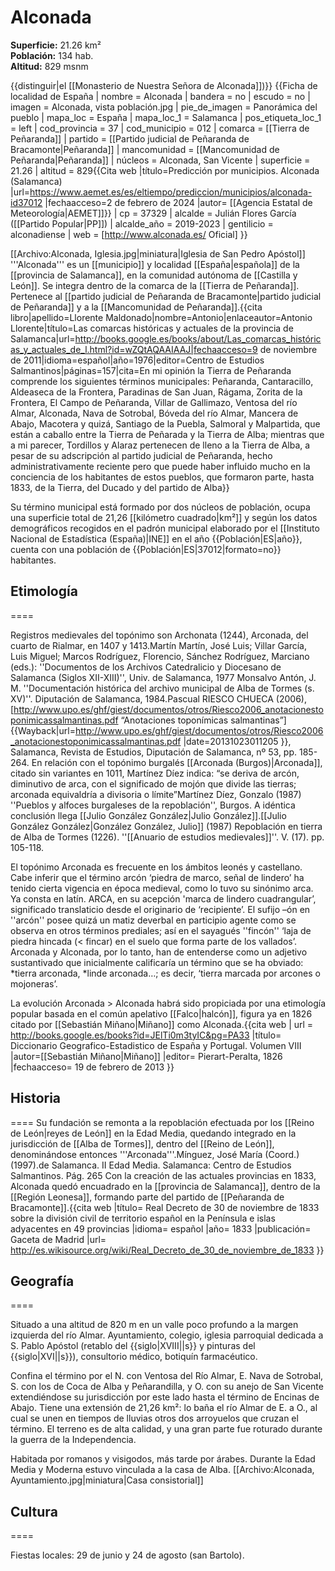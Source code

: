 # Alconada

**Superficie:** 21.26 km²  
**Población:** 134 hab.  
**Altitud:** 829 msnm  

{{distinguir|el [[Monasterio de Nuestra Señora de Alconada]])}}
{{Ficha de localidad de España
| nombre = Alconada
| bandera = no
| escudo = no
| imagen = Alconada, vista población.jpg
| pie_de_imagen = Panorámica del pueblo
| mapa_loc = España
| mapa_loc_1 = Salamanca
| pos_etiqueta_loc_1 = left
| cod_provincia = 37
| cod_municipio = 012
| comarca = [[Tierra de Peñaranda]]
| partido = [[Partido judicial de Peñaranda de Bracamonte|Peñaranda]]
| mancomunidad = [[Mancomunidad de Peñaranda|Peñaranda]]
| núcleos = Alconada, San Vicente
| superficie = 21.26
| altitud = 829<ref>{{Cita web |título=Predicción por municipios. Alconada (Salamanca) |url=https://www.aemet.es/es/eltiempo/prediccion/municipios/alconada-id37012 |fechaacceso=2 de febrero de 2024 |autor= [[Agencia Estatal de Meteorología|AEMET]]}}</ref>
| cp = 37329
| alcalde = Julián Flores García ([[Partido Popular|PP]])
| alcalde_año = 2019-2023
| gentilicio = alconadiense
| web = [http://www.alconada.es/ Oficial]
}}

[[Archivo:Alconada, Iglesia.jpg|miniatura|Iglesia de San Pedro Apóstol]]
'''Alconada''' es un [[municipio]] y localidad [[España|española]] de la [[provincia de Salamanca]], en la comunidad autónoma de [[Castilla y León]]. Se integra dentro de la comarca de la [[Tierra de Peñaranda]]. Pertenece al [[partido judicial de Peñaranda de Bracamonte|partido judicial de Peñaranda]] y a la [[Mancomunidad de Peñaranda]].<ref name=ref_duplicada_1>{{cita libro|apellido=Llorente Maldonado|nombre=Antonio|enlaceautor=Antonio Llorente|título=Las comarcas históricas y actuales de la provincia de Salamanca|url=http://books.google.es/books/about/Las_comarcas_históricas_y_actuales_de_l.html?id=wZQtAQAAIAAJ|fechaacceso=9 de noviembre de 2011|idioma=español|año=1976|editor=Centro de Estudios Salmantinos|páginas=157|cita=En mi opinión la Tierra de Peñaranda comprende los siguientes términos municipales: Peñaranda, Cantaracillo, Aldeaseca de la Frontera, Paradinas de San Juan, Rágama, Zorita de la Frontera, El Campo de Peñaranda, Villar de Gallimazo, Ventosa del río Almar, Alconada, Nava de Sotrobal, Bóveda del río Almar, Mancera de Abajo, Macotera y quizá, Santiago de la Puebla, Salmoral y Malpartida, que están a caballo entre la Tierra de Peñarada y la Tierra de Alba; mientras que a mi parecer, Tordillos y Alaraz pertenecen de lleno a la Tierra de Alba, a pesar de su adscripción al partido judicial de Peñaranda, hecho administrativamente reciente pero que puede haber influido mucho en la conciencia de los habitantes de estos pueblos, que formaron parte, hasta 1833, de la Tierra, del Ducado y del partido de Alba}}</ref>

Su término municipal está formado por dos núcleos de población, ocupa una superficie total de 21,26&nbsp;[[kilómetro cuadrado|km²]] y según los datos demográficos recogidos en el padrón municipal elaborado por el [[Instituto Nacional de Estadística (España)|INE]] en el año {{Población|ES|año}}, cuenta con una población de {{Población|ES|37012|formato=no}} habitantes.

## Etimología

====

Registros medievales del topónimo son Archonata (1244), Arconada, del cuarto de Rialmar, en 1407 y 1413.<ref name=DCS>Martín Martín, José Luis; Villar García, Luis Miguel; Marcos Rodríguez, Florencio, Sánchez Rodríguez, Marciano (eds.): ''Documentos de los Archivos Catedralicio y Diocesano de Salamanca (Siglos XII-XIII)'', Univ. de Salamanca, 1977</ref><ref name=ALB> Monsalvo Antón, J. M. ''Documentación histórica del archivo municipal de Alba de Tormes (s. XV)''. Diputación de Salamanca, 1984.</ref><ref name=AnotTop>Pascual RIESCO CHUECA (2006), [http://www.upo.es/ghf/giest/documentos/otros/Riesco2006_anotacionestoponimicassalmantinas.pdf “Anotaciones toponímicas salmantinas”] {{Wayback|url=http://www.upo.es/ghf/giest/documentos/otros/Riesco2006_anotacionestoponimicassalmantinas.pdf |date=20131023011205 }}, Salamanca, Revista de Estudios, Diputación de Salamanca, nº 53, pp. 185-264.</ref> En relación con el topónimo burgalés [[Arconada (Burgos)|Arconada]], citado sin variantes en 1011, Martínez Díez indica: “se deriva de arcón, diminutivo de arca, con el significado de mojón que divide las tierras; arconada equivaldría a divisoria o límite”<ref>Martínez Díez, Gonzalo (1987) ''Pueblos y alfoces burgaleses de la repoblación'', Burgos.</ref> A idéntica conclusión llega [[Julio González González|Julio González]].<ref name=JGAT>[[Julio González González|González González, Julio]] (1987) Repoblación en tierra de Alba de Tormes (1226). ''[[Anuario de estudios medievales]]''. V. (17). pp. 105-118.</ref>

El topónimo Arconada es frecuente en los ámbitos leonés y castellano. Cabe inferir que el término arcón ‘piedra de marco, señal de lindero’ ha tenido cierta vigencia en época medieval, como lo tuvo su sinónimo arca. Ya consta en latín. ARCA, en su acepción 'marca de lindero cuadrangular’, significado translaticio desde el originario de ‘recipiente’. El sufijo –ón en ''arcón'' posee quizá un matiz deverbal en participio agente como se observa en otros términos prediales; así en el sayagués ''fincón'' ‘laja de piedra hincada (< fincar) en el suelo que forma parte de los vallados’. Arconada y Alconada, por lo tanto, han de entenderse como un adjetivo sustantivado que inicialmente calificaría un término que se ha obviado: *tierra arconada, *linde arconada…; es decir, ‘tierra marcada por arcones o mojoneras’.<ref name=AnotTop/><ref name=JGAT/>

La evolución Arconada > Alconada habrá sido propiciada por una etimología popular basada en el común apelativo [[Falco|halcón]], figura ya en 1826 citado por [[Sebastián Miñano|Miñano]] como Alconada.<ref>{{cita web | url = http://books.google.es/books?id=JElTi0m3tyIC&pg=PA33
|título= Diccionario Geografico-Estadistico de España y Portugal. Volumen VIII
|autor=[[Sebastián Miñano|Miñano]]
|editor= Pierart-Peralta, 1826
|fechaacceso= 19 de febrero de 2013
}}</ref>

## Historia

====
Su fundación se remonta a la repoblación efectuada por los [[Reino de León|reyes de León]] en la Edad Media, quedando integrado en la jurisdicción de [[Alba de Tormes]], dentro del [[Reino de León]], denominándose entonces '''Arconada'''.<ref>Mínguez, José María (Coord.) (1997).de Salamanca. II Edad Media. Salamanca: Centro de Estudios Salmantinos. Pág. 265</ref> Con la creación de las actuales provincias en 1833, Alconada quedó encuadrado en la [[provincia de Salamanca]], dentro de la [[Región Leonesa]], formando parte del partido de [[Peñaranda de Bracamonte]].<ref>{{cita web |título= Real Decreto de 30 de noviembre de 1833 sobre la división civil de territorio español en la Península e islas adyacentes en 49 provincias |idioma= español |año= 1833 |publicación= Gaceta de Madrid |url= http://es.wikisource.org/wiki/Real_Decreto_de_30_de_noviembre_de_1833 }}</ref>

## Geografía

====

Situado a una altitud de 820 m en un valle poco profundo a la margen izquierda del río Almar. Ayuntamiento, colegio, iglesia parroquial dedicada a S. Pablo Apóstol (retablo del {{siglo|XVIII||s}} y pinturas del {{siglo|XVI||s}}), consultorio médico, botiquín farmacéutico.

Confina el término por el N. con Ventosa del Río Almar, E. Nava de Sotrobal, S. con los de Coca de Alba y Peñarandilla, y O. con su anejo de San Vicente extendiéndose su jurisdicción por este lado hasta el término de Encinas de Abajo. Tiene una extensión de 21,26 km²: lo baña el río Almar de E. a O., al cual se unen en tiempos de lluvias otros dos arroyuelos que cruzan el término. El terreno es de alta calidad, y una gran parte fue roturado durante la guerra de la Independencia.

Habitada por romanos y visigodos, más tarde por árabes. Durante la Edad Media y Moderna estuvo vinculada a la casa de Alba.
[[Archivo:Alconada, Ayuntamiento.jpg|miniatura|Casa consistorial]]

## Cultura

====

Fiestas locales: 29 de junio y 24 de agosto (san Bartolo).